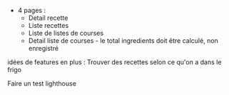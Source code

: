 * 4 pages : 
  * Detail recette
  * Liste recettes
  * Liste de listes de courses
  * Detail liste de courses - le total ingredients doit être calculé, non enregistré

idées de features en plus :
Trouver des recettes selon ce qu'on a dans le frigo



Faire un test lighthouse